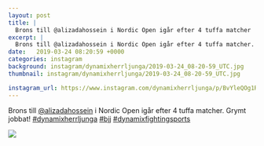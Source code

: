 ```yaml
---
layout: post
title: |
  Brons till @alizadahossein i Nordic Open igår efter 4 tuffa matcher
excerpt: |
  Brons till @alizadahossein i Nordic Open igår efter 4 tuffa matcher. Grymt jobbat!   
date:   2019-03-24 08:20:59 +0000
categories: instagram
background: instagram/dynamixherrljunga/2019-03-24_08-20-59_UTC.jpg
thumbnail: instagram/dynamixherrljunga/2019-03-24_08-20-59_UTC.jpg

instagram_url: https://www.instagram.com/dynamixherrljunga/p/BvYleQOg1RG
---
```

Brons till [@alizadahossein](https://www.instagram.com/alizadahossein/) i Nordic Open igår efter 4 tuffa matcher. Grymt jobbat! [#dynamixherrljunga](https://www.instagram.com/explore/tags/dynamixherrljunga/) [#bjj](https://www.instagram.com/explore/tags/bjj/) [#dynamixfightingsports](https://www.instagram.com/explore/tags/dynamixfightingsports/)



<img src='{{ site.baseurl }}/instagram/dynamixherrljunga/2019-03-24_08-20-59_UTC.jpg' class='img-fluid' />

